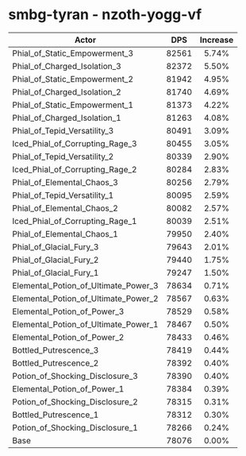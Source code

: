 # smbg-tyran - nzoth-yogg-vf
| Actor | DPS | Increase |
|---|:---:|:---:|
|Phial_of_Static_Empowerment_3|82561|5.74%|
|Phial_of_Charged_Isolation_3|82372|5.50%|
|Phial_of_Static_Empowerment_2|81942|4.95%|
|Phial_of_Charged_Isolation_2|81740|4.69%|
|Phial_of_Static_Empowerment_1|81373|4.22%|
|Phial_of_Charged_Isolation_1|81263|4.08%|
|Phial_of_Tepid_Versatility_3|80491|3.09%|
|Iced_Phial_of_Corrupting_Rage_3|80455|3.05%|
|Phial_of_Tepid_Versatility_2|80339|2.90%|
|Iced_Phial_of_Corrupting_Rage_2|80284|2.83%|
|Phial_of_Elemental_Chaos_3|80256|2.79%|
|Phial_of_Tepid_Versatility_1|80095|2.59%|
|Phial_of_Elemental_Chaos_2|80082|2.57%|
|Iced_Phial_of_Corrupting_Rage_1|80039|2.51%|
|Phial_of_Elemental_Chaos_1|79950|2.40%|
|Phial_of_Glacial_Fury_3|79643|2.01%|
|Phial_of_Glacial_Fury_2|79440|1.75%|
|Phial_of_Glacial_Fury_1|79247|1.50%|
|Elemental_Potion_of_Ultimate_Power_3|78634|0.71%|
|Elemental_Potion_of_Ultimate_Power_2|78567|0.63%|
|Elemental_Potion_of_Power_3|78529|0.58%|
|Elemental_Potion_of_Ultimate_Power_1|78467|0.50%|
|Elemental_Potion_of_Power_2|78433|0.46%|
|Bottled_Putrescence_3|78419|0.44%|
|Bottled_Putrescence_2|78392|0.40%|
|Potion_of_Shocking_Disclosure_3|78390|0.40%|
|Elemental_Potion_of_Power_1|78384|0.39%|
|Potion_of_Shocking_Disclosure_2|78315|0.31%|
|Bottled_Putrescence_1|78312|0.30%|
|Potion_of_Shocking_Disclosure_1|78266|0.24%|
|Base|78076|0.00%|
